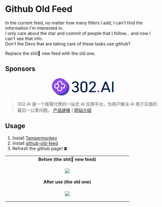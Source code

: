 # Github Old Feed

In the current feed, no matter how many filters I add, I can't find the information I'm interested in.  
I only care about the star and commit of people that I follow... and now I can't see that info.  
Don't the Devs that are taking care of these tasks use github?

Replace the shit💩 new feed with the old one.

## Sponsors

<p align="center">
  <a href="https://gpt302.saaslink.net/hqRIfk" target="_blank">
    <img src="./sponsors/302AI.png" alt="Hi" width="200" />
  </a>
</p>

> 302.AI 是一个按需付费的一站式 AI 应用平台，为用户解决 AI 用于实践的最后一公里问题。 [产品链接](https://gpt302.saaslink.net/hqRIfk) | [网站介绍](https://gpt302.saaslink.net/hqRIfk)

## Usage

1. Install [Tampermonkey](https://www.tampermonkey.net/)
2. Install [github-old-feed](https://greasyfork.org/zh-CN/scripts/474728-github-old-feed)
3. Refresh the github page! 🍀

<table>
  <tr><td width="50%" align="center"><b>Before (the shit💩 new feed)</b></td></tr>
  <tr>
     <td>
        <p align="center">
             <img width="800" align="center" src="https://assets.fedtop.com/picbed/1694066442147.jpg"/>
        </p>
     </td>
  </tr>
  <tr><td width="50%" align="center"><b>After use (the old one)</b></td></tr>
  <tr>
     <td>
        <p align="center">
             <img width="800" align="center" src="https://assets.fedtop.com/picbed/1694066437621.jpg"/>
        </p>
     </td>
  </tr>
</table>
